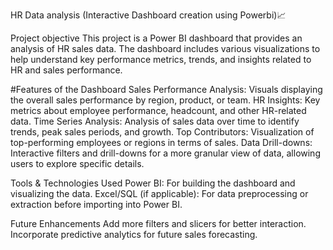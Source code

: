 HR Data analysis (Interactive Dashboard creation using Powerbi)📈

Project objective
This project is a Power BI dashboard that provides an analysis of HR sales data. The dashboard includes various visualizations to help understand key performance metrics, trends, and insights related to HR and sales performance.

#Features of the Dashboard
Sales Performance Analysis: Visuals displaying the overall sales performance by region, product, or team.
HR Insights: Key metrics about employee performance, headcount, and other HR-related data.
Time Series Analysis: Analysis of sales data over time to identify trends, peak sales periods, and growth.
Top Contributors: Visualization of top-performing employees or regions in terms of sales.
Data Drill-downs: Interactive filters and drill-downs for a more granular view of data, allowing users to explore specific details.

Tools & Technologies Used
Power BI: For building the dashboard and visualizing the data.
Excel/SQL (if applicable): For data preprocessing or extraction before importing into Power BI.

Future Enhancements
Add more filters and slicers for better interaction.
Incorporate predictive analytics for future sales forecasting.
